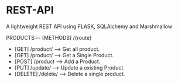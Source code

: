 # REST-API
A lightweight REST API using FLASK, SQLAlchemy and Marshmallow

PRODUCTS -- [METHODS] /{route} 

- [GET] /product/ --> Get all product.
- [GET] /product/<id> --> Get a Single Product.
- [POST] /product --> Add a Product.
- [PUT] /update/<id> --> Update a existing Product.
- [DELETE] /delete/<id> --> Delete a single product.
